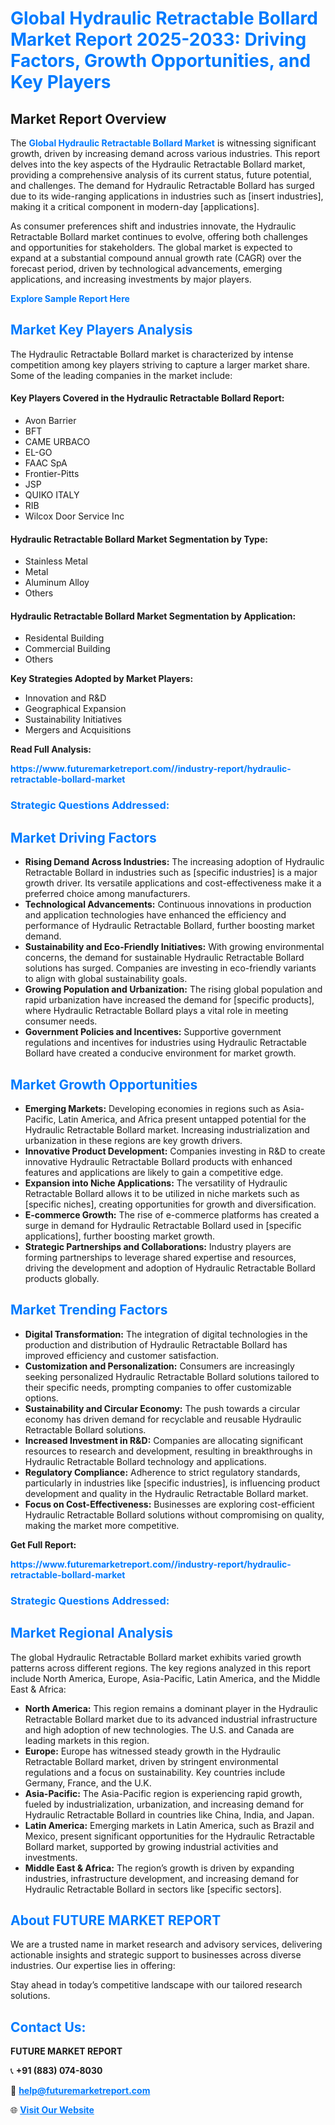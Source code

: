<h1 style="color: #007BFF;">Global Hydraulic Retractable Bollard Market Report 2025-2033: Driving Factors, Growth Opportunities, and Key Players</h1>

<section id="overview">
<h2>Market Report Overview</h2>
<p>The <a href="https://www.futuremarketreport.com//industry-report/hydraulic-retractable-bollard-market" style="color: #007BFF; text-decoration: none;"><strong>Global Hydraulic Retractable Bollard Market</strong></a> is witnessing significant growth, driven by increasing demand across various industries. This report delves into the key aspects of the Hydraulic Retractable Bollard market, providing a comprehensive analysis of its current status, future potential, and challenges. The demand for Hydraulic Retractable Bollard has surged due to its wide-ranging applications in industries such as [insert industries], making it a critical component in modern-day [applications].</p>
<p>As consumer preferences shift and industries innovate, the Hydraulic Retractable Bollard market continues to evolve, offering both challenges and opportunities for stakeholders. The global market is expected to expand at a substantial compound annual growth rate (CAGR) over the forecast period, driven by technological advancements, emerging applications, and increasing investments by major players.</p>
</section>

<section id="overview">
<p><a href="https://www.futuremarketreport.com//request-sample/reportId=54715" style="color: #007BFF; text-decoration: none;"><strong>Explore Sample Report Here</strong></a></p>
</section>

<section id="key-players">
<h2 style="color: #007BFF;">Market Key Players Analysis</h2>
<p>The Hydraulic Retractable Bollard market is characterized by intense competition among key players striving to capture a larger market share. Some of the leading companies in the market include:</p>
<h4>Key Players Covered in the Hydraulic Retractable Bollard Report:</h4>
<ul><li>Avon Barrier</li><li>BFT</li><li>CAME URBACO</li><li>EL-GO</li><li>FAAC SpA</li><li>Frontier-Pitts</li><li>JSP</li><li>QUIKO ITALY</li><li>RIB</li><li>Wilcox Door Service Inc</li></ul>
<h4>Hydraulic Retractable Bollard Market Segmentation by Type:</h4>
<ul><li>Stainless Metal</li><li>Metal</li><li>Aluminum Alloy</li><li>Others</li></ul>

<h4>Hydraulic Retractable Bollard Market Segmentation by Application:</h4>
<ul><li>Residental Building</li><li>Commercial Building</li><li>Others</li></ul>
<p><strong>Key Strategies Adopted by Market Players:</strong></p>
<ul>
<li>Innovation and R&D</li>
<li>Geographical Expansion</li>
<li>Sustainability Initiatives</li>
<li>Mergers and Acquisitions</li>
</ul>
</section>

<section>
<p><strong>Read Full Analysis: </strong></p><a href="https://www.futuremarketreport.com//industry-report/hydraulic-retractable-bollard-market" style="color: #007BFF; text-decoration: none;"><strong>https://www.futuremarketreport.com//industry-report/hydraulic-retractable-bollard-market</strong></a>
<h3 style="color: #007BFF;">Strategic Questions Addressed:</h3>
</section>

<section id="driving-factors">
<h2 style="color: #007BFF;">Market Driving Factors</h2>
<ul>
<li><strong>Rising Demand Across Industries:</strong> The increasing adoption of Hydraulic Retractable Bollard in industries such as [specific industries] is a major growth driver. Its versatile applications and cost-effectiveness make it a preferred choice among manufacturers.</li>
<li><strong>Technological Advancements:</strong> Continuous innovations in production and application technologies have enhanced the efficiency and performance of Hydraulic Retractable Bollard, further boosting market demand.</li>
<li><strong>Sustainability and Eco-Friendly Initiatives:</strong> With growing environmental concerns, the demand for sustainable Hydraulic Retractable Bollard solutions has surged. Companies are investing in eco-friendly variants to align with global sustainability goals.</li>
<li><strong>Growing Population and Urbanization:</strong> The rising global population and rapid urbanization have increased the demand for [specific products], where Hydraulic Retractable Bollard plays a vital role in meeting consumer needs.</li>
<li><strong>Government Policies and Incentives:</strong> Supportive government regulations and incentives for industries using Hydraulic Retractable Bollard have created a conducive environment for market growth.</li>
</ul>
</section>

<section id="growth-opportunities">
<h2 style="color: #007BFF;">Market Growth Opportunities</h2>
<ul>
<li><strong>Emerging Markets:</strong> Developing economies in regions such as Asia-Pacific, Latin America, and Africa present untapped potential for the Hydraulic Retractable Bollard market. Increasing industrialization and urbanization in these regions are key growth drivers.</li>
<li><strong>Innovative Product Development:</strong> Companies investing in R&D to create innovative Hydraulic Retractable Bollard products with enhanced features and applications are likely to gain a competitive edge.</li>
<li><strong>Expansion into Niche Applications:</strong> The versatility of Hydraulic Retractable Bollard allows it to be utilized in niche markets such as [specific niches], creating opportunities for growth and diversification.</li>
<li><strong>E-commerce Growth:</strong> The rise of e-commerce platforms has created a surge in demand for Hydraulic Retractable Bollard used in [specific applications], further boosting market growth.</li>
<li><strong>Strategic Partnerships and Collaborations:</strong> Industry players are forming partnerships to leverage shared expertise and resources, driving the development and adoption of Hydraulic Retractable Bollard products globally.</li>
</ul>
</section>

<section id="trending-factors">
<h2 style="color: #007BFF;">Market Trending Factors</h2>
<ul>
<li><strong>Digital Transformation:</strong> The integration of digital technologies in the production and distribution of Hydraulic Retractable Bollard has improved efficiency and customer satisfaction.</li>
<li><strong>Customization and Personalization:</strong> Consumers are increasingly seeking personalized Hydraulic Retractable Bollard solutions tailored to their specific needs, prompting companies to offer customizable options.</li>
<li><strong>Sustainability and Circular Economy:</strong> The push towards a circular economy has driven demand for recyclable and reusable Hydraulic Retractable Bollard solutions.</li>
<li><strong>Increased Investment in R&D:</strong> Companies are allocating significant resources to research and development, resulting in breakthroughs in Hydraulic Retractable Bollard technology and applications.</li>
<li><strong>Regulatory Compliance:</strong> Adherence to strict regulatory standards, particularly in industries like [specific industries], is influencing product development and quality in the Hydraulic Retractable Bollard market.</li>
<li><strong>Focus on Cost-Effectiveness:</strong> Businesses are exploring cost-efficient Hydraulic Retractable Bollard solutions without compromising on quality, making the market more competitive.</li>
</ul>
</section>

<section>
<p><strong>Get Full Report: </strong></p><a href="https://www.futuremarketreport.com//industry-report/hydraulic-retractable-bollard-market" style="color: #007BFF; text-decoration: none;"><strong>https://www.futuremarketreport.com//industry-report/hydraulic-retractable-bollard-market</strong></a>
<h3 style="color: #007BFF;">Strategic Questions Addressed:</h3>
</section>


<section id="regional-analysis">
<h2 style="color: #007BFF;">Market Regional Analysis</h2>
<p>The global Hydraulic Retractable Bollard market exhibits varied growth patterns across different regions. The key regions analyzed in this report include North America, Europe, Asia-Pacific, Latin America, and the Middle East & Africa:</p>
<ul>
<li><strong>North America:</strong> This region remains a dominant player in the Hydraulic Retractable Bollard market due to its advanced industrial infrastructure and high adoption of new technologies. The U.S. and Canada are leading markets in this region.</li>
<li><strong>Europe:</strong> Europe has witnessed steady growth in the Hydraulic Retractable Bollard market, driven by stringent environmental regulations and a focus on sustainability. Key countries include Germany, France, and the U.K.</li>
<li><strong>Asia-Pacific:</strong> The Asia-Pacific region is experiencing rapid growth, fueled by industrialization, urbanization, and increasing demand for Hydraulic Retractable Bollard in countries like China, India, and Japan.</li>
<li><strong>Latin America:</strong> Emerging markets in Latin America, such as Brazil and Mexico, present significant opportunities for the Hydraulic Retractable Bollard market, supported by growing industrial activities and investments.</li>
<li><strong>Middle East & Africa:</strong> The region’s growth is driven by expanding industries, infrastructure development, and increasing demand for Hydraulic Retractable Bollard in sectors like [specific sectors].</li>
</ul>
</section>

<footer>
<h2 style="color: #007BFF;">About FUTURE MARKET REPORT</h2>
<p>We are a trusted name in market research and advisory services, delivering actionable insights and strategic support to businesses across diverse industries. Our expertise lies in offering:</p>

<p>Stay ahead in today’s competitive landscape with our tailored research solutions.</p>

<h2 style="color: #007BFF;">Contact Us:</h2>
<p><strong>FUTURE MARKET REPORT</strong></p>
<p>📞 <strong>+91 (883) 074-8030</strong></p>
<p>📧 <strong><a href="mailto:help@futuremarketreport.com" style="color: #007BFF;">help@futuremarketreport.com</a></strong></p>
<p>🌐 <strong><a href="https://www.futuremarketreport.com/" style="color: #007BFF;">Visit Our Website</a></strong></p>
</footer>